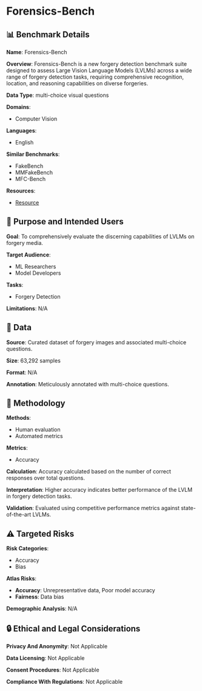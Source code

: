 # Forensics-Bench

## 📊 Benchmark Details

**Name**: Forensics-Bench

**Overview**: Forensics-Bench is a new forgery detection benchmark suite designed to assess Large Vision Language Models (LVLMs) across a wide range of forgery detection tasks, requiring comprehensive recognition, location, and reasoning capabilities on diverse forgeries.

**Data Type**: multi-choice visual questions

**Domains**:
- Computer Vision

**Languages**:
- English

**Similar Benchmarks**:
- FakeBench
- MMFakeBench
- MFC-Bench

**Resources**:
- [Resource](N/A)

## 🎯 Purpose and Intended Users

**Goal**: To comprehensively evaluate the discerning capabilities of LVLMs on forgery media.

**Target Audience**:
- ML Researchers
- Model Developers

**Tasks**:
- Forgery Detection

**Limitations**: N/A

## 💾 Data

**Source**: Curated dataset of forgery images and associated multi-choice questions.

**Size**: 63,292 samples

**Format**: N/A

**Annotation**: Meticulously annotated with multi-choice questions.

## 🔬 Methodology

**Methods**:
- Human evaluation
- Automated metrics

**Metrics**:
- Accuracy

**Calculation**: Accuracy calculated based on the number of correct responses over total questions.

**Interpretation**: Higher accuracy indicates better performance of the LVLM in forgery detection tasks.

**Validation**: Evaluated using competitive performance metrics against state-of-the-art LVLMs.

## ⚠️ Targeted Risks

**Risk Categories**:
- Accuracy
- Bias

**Atlas Risks**:
- **Accuracy**: Unrepresentative data, Poor model accuracy
- **Fairness**: Data bias

**Demographic Analysis**: N/A

## 🔒 Ethical and Legal Considerations

**Privacy And Anonymity**: Not Applicable

**Data Licensing**: Not Applicable

**Consent Procedures**: Not Applicable

**Compliance With Regulations**: Not Applicable
